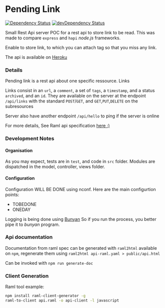 Pending Link
============

[![Dependency Status](https://david-dm.org/AdrieanKhisbe/pending-link.svg)](https://david-dm.org/AdrieanKhisbe/pending-link) [![devDependency Status](https://david-dm.org/AdrieanKhisbe/pending-link/dev-status.svg)](https://david-dm.org/AdrieanKhisbe/pending-link#info=devDependencies)

Small Rest Api server POC for a rest api to store link to be read.
This was made to compare `express` and `hapi` *node.js* frameworks.

Enable to store link, to which you can attach tag so that you miss any link.
<!-- Yes I know i pocket like light :p -->

The api is available on [Heroku](https://pending-link.herokuapp.com/)

### Details

Pending link is a rest api about one specific ressource. Links

Links consist in an `url`, a `comment`, a set of `tags`, a `timestamp`, and a status `archived`, and an `id`. They are available on the server at the endpoint `/api/links` with the standard `POST`/`GET`, and `GET`,`PUT`,`DELETE` on the subresources

Server also have another endpoint `/api/hello` to ping if the server is online

For more details, See Raml api specification [here :) ](api-raml.yaml)

### Development Notes

#### Organisation
As you may expect, tests are in `test`, and code in `src` folder.
Modules are dispatched in the model, controller, views folder.

#### Configuration

Configuration WILL BE DONE using nconf.
Here are the main configurtion points:

- TOBEDONE
- ONEDAY

Logging is being done using [Bunyan](https://github.com/trentm/node-bunyan)
So if you run the process, you better pipe it to *bunyan* program.

### Api documentation
Documentation from raml spec can be generated with `raml2html` available on `npm`,
regenerate them using `raml2html api-raml.yaml > public/api.html`

Can be invoked with `npm run generate-doc`

### Client Generation

Raml tool example:
```sh
npm install raml-client-generator -g
raml-to-client api.raml -o api-client -l javascript
```
